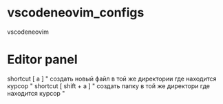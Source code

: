# vscodeneovim_configs
vscodeneovim


# Editor panel 
shortcut [ a ]       " создать новый файл в той же директории где находится курсор "
shortcut [ shift + a ] " cоздать папку в той же директори где находится курсор "
